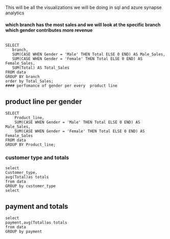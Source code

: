  This will be all the visualizations we will be doing in sql and azure synapse analytics

####  which branch has the most sales and we will look at the specific branch which  gender contributes more revenue
 ```

SELECT 
    branch,
    SUM(CASE WHEN Gender = 'Male' THEN Total ELSE 0 END) AS Male_Sales,
    SUM(CASE WHEN Gender = 'Female' THEN Total ELSE 0 END) AS Female_Sales,
    SUM(Total) AS Total_Sales
FROM data
GROUP BY branch
order by Total_Sales;
#### perfomance of gender per every  product line

```
## product line per gender
```
SELECT 
    Product_line,
    SUM(CASE WHEN Gender = 'Male' THEN Total ELSE 0 END) AS Male_Sales,
    SUM(CASE WHEN Gender = 'Female' THEN Total ELSE 0 END) AS Female_Sales
FROM data
GROUP BY Product_line;
```
### customer type and totals
```
select 
Customer_type,
avg(Total)as totals
from data 
GROUP by customer_type
select
```
## payment and totals
```
select 
payment,avg(Total)as totals
from data 
GROUP by payment
```
